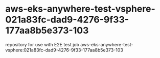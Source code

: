 # aws-eks-anywhere-test-vsphere-021a83fc-dad9-4276-9f33-177aa8b5e373-103
repository for use with E2E test job aws-eks-anywhere-test-vsphere:021a83fc-dad9-4276-9f33-177aa8b5e373-103

